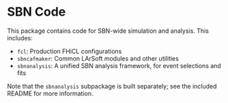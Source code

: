 SBN Code
========
This package contains code for SBN-wide simulation and analysis. This includes:

* `fcl`: Production FHiCL configurations
* `sbncafmaker`: Common LArSoft modules and other utilities
* `sbnanalysis`: A unified SBN analysis framework, for event selections and
  fits

Note that the `sbnanalysis` subpackage is built separately; see the included
README for more information.

